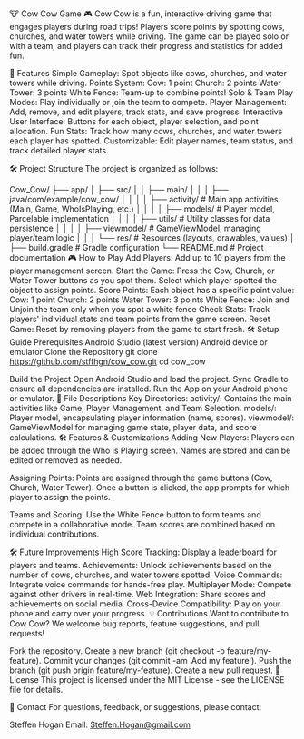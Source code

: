 🐮 Cow Cow Game 🎮
Cow Cow is a fun, interactive driving game that engages players during road trips! Players score points by spotting cows, churches, and water towers while driving. The game can be played solo or with a team, and players can track their progress and statistics for added fun.

🚀 Features
Simple Gameplay: Spot objects like cows, churches, and water towers while driving.
Points System:
Cow: 1 point
Church: 2 points
Water Tower: 3 points
White Fence: Team-up to combine points!
Solo & Team Play Modes: Play individually or join the team to compete.
Player Management: Add, remove, and edit players, track stats, and save progress.
Interactive User Interface: Buttons for each object, player selection, and point allocation.
Fun Stats: Track how many cows, churches, and water towers each player has spotted.
Customizable: Edit player names, team status, and track detailed player stats.

🛠️ Project Structure
The project is organized as follows:

Cow_Cow/
├── app/
│   ├── src/
│   │   ├── main/
│   │   │   ├── java/com/example/cow_cow/
│   │   │   │   ├── activity/         # Main app activities (Main, Game, WhoIsPlaying, etc.)
│   │   │   │   ├── models/           # Player model, Parcelable implementation
│   │   │   │   ├── utils/            # Utility classes for data persistence
│   │   │   │   ├── viewmodel/        # GameViewModel, managing player/team logic
│   │   │   └── res/                  # Resources (layouts, drawables, values)
│   ├── build.gradle                  # Gradle configuration
└── README.md                         # Project documentation
🎮 How to Play
Add Players: Add up to 10 players from the player management screen.
Start the Game:
Press the Cow, Church, or Water Tower buttons as you spot them.
Select which player spotted the object to assign points.
Score Points: Each object has a specific point value:
Cow: 1 point
Church: 2 points
Water Tower: 3 points
White Fence: Join and Unjoin the team only when you spot a white fence
Check Stats: Track players' individual stats and team points from the game screen.
Reset Game: Reset by removing players from the game to start fresh.
🛠️ Setup Guide
Prerequisites
Android Studio (latest version)
Android device or emulator
Clone the Repository
git clone https://github.com/stffhgn/cow_cow.git
cd cow_cow

Build the Project
Open Android Studio and load the project.
Sync Gradle to ensure all dependencies are installed.
Run the App on your Android phone or emulator.
📂 File Descriptions
Key Directories:
activity/: Contains the main activities like Game, Player Management, and Team Selection.
models/: Player model, encapsulating player information (name, scores).
viewmodel/: GameViewModel for managing game state, player data, and score calculations.
🛠️ Features & Customizations
Adding New Players:
Players can be added through the Who is Playing screen. Names are stored and can be edited or removed as needed.

Assigning Points:
Points are assigned through the game buttons (Cow, Church, Water Tower). Once a button is clicked, the app prompts for which player to assign the points.

Teams and Scoring:
Use the White Fence button to form teams and compete in a collaborative mode. Team scores are combined based on individual contributions.

🛠️ Future Improvements
High Score Tracking: Display a leaderboard for players and teams.
Achievements: Unlock achievements based on the number of cows, churches, and water towers spotted.
Voice Commands: Integrate voice commands for hands-free play.
Multiplayer Mode: Compete against other drivers in real-time.
Web Integration: Share scores and achievements on social media.
Cross-Device Compatibility: Play on your phone and carry over your progress.
💡 Contributions
Want to contribute to Cow Cow? We welcome bug reports, feature suggestions, and pull requests!

Fork the repository.
Create a new branch (git checkout -b feature/my-feature).
Commit your changes (git commit -am 'Add my feature').
Push the branch (git push origin feature/my-feature).
Create a new pull request.
📝 License
This project is licensed under the MIT License - see the LICENSE file for details.

📧 Contact
For questions, feedback, or suggestions, please contact:

Steffen Hogan
Email: Steffen.Hogan@gmail.com
